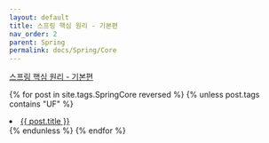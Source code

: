 ```yaml
---
layout: default
title: 스프링 핵심 원리 - 기본편
nav_order: 2
parent: Spring
permalink: docs/Spring/Core
---
```

[스프링 핵심 원리 - 기본편](https://www.inflearn.com/course/%EC%8A%A4%ED%94%84%EB%A7%81-%ED%95%B5%EC%8B%AC-%EC%9B%90%EB%A6%AC-%EA%B8%B0%EB%B3%B8%ED%8E%B8/dashboard)

{% for post in site.tags.SpringCore reversed %}
{% unless post.tags contains "UF" %}
<li><a href="{{ post.url }}">{{ post.title }}</a></li>
{% endunless %}
{% endfor %}


